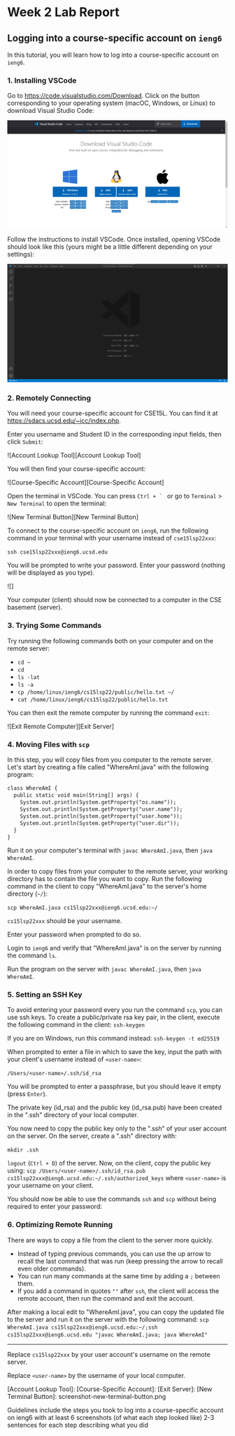 # Week 2 Lab Report

## Logging into a course-specific account on `ieng6`

In this tutorial, you will learn how to log into a course-specific account on `ieng6`.

### 1. Installing VSCode

Go to https://code.visualstudio.com/Download. Click on the button corresponding to your operating system (macOC, Windows, or Linux) to download Visual Studio Code: 

![VSCode Download Webpage][VSCode Download Webpage]

Follow the instructions to install VSCode. Once installed, opening VSCode should look like this (yours might be a little different depending on your settings): 

![VSCode Screenshot][VSCode Screenshot]

### 2. Remotely Connecting

You will need your course-specific account for CSE15L. You can find it at https://sdacs.ucsd.edu/~icc/index.php. 

Enter you username and Student ID in the corresponding input fields, then click `Submit`: 

![Account Lookup Tool][Account Lookup Tool]

You will then find your course-specific account: 

![Course-Specific Account][Course-Specific Account]

Open the terminal in VSCode. You can press ``Ctrl + ` `` or go to `Terminal` > `New Terminal` to open the terminal: 

![New Terminal Button][New Terminal Button]

To connect to the course-specific account on `ieng6`, run the following command in your terminal with your username instead of `cse15lsp22xxx`: 

`ssh cse15lsp22xxx@ieng6.ucsd.edu`

You will be prompted to write your password. Enter your password (nothing will be displayed as you type).

![]

Your computer (client) should now be connected to a computer in the CSE basement (server).

### 3. Trying Some Commands

Try running the following commands both on your computer and on the remote server: 
* `cd ~`
* `cd`
* `ls -lat`
* `ls -a`
* `cp /home/linux/ieng6/cs15lsp22/public/hello.txt ~/`
* `cat /home/linux/ieng6/cs15lsp22/public/hello.txt`

You can then exit the remote computer by running the command `exit`: 

![Exit Remote Computer][Exit Server]

### 4. Moving Files with `scp`

In this step, you will copy files from you computer to the remote server. Let's start by creating a file called "WhereAmI.java" with the following program: 
```
class WhereAmI {
  public static void main(String[] args) {
    System.out.println(System.getProperty("os.name"));
    System.out.println(System.getProperty("user.name"));
    System.out.println(System.getProperty("user.home"));
    System.out.println(System.getProperty("user.dir"));
  }
}
```

Run it on your computer's terminal with `javac WhereAmI.java`, then `java WhereAmI`.

In order to copy files from your computer to the remote server, your working directory has to contain the file you want to copy. 
Run the following command in the client to copy "WhereAmI.java" to the server's home directory (`~/`): 

`scp WhereAmI.java cs15lsp22xxx@ieng6.ucsd.edu:~/`

`cs15lsp22xxx` should be your username.

Enter your password when prompted to do so.

Login to `ieng6` and verify that "WhereAmI.java" is on the server by running the command `ls`.

Run the program on the server with `javac WhereAmI.java`, then `java WhereAmI`.

### 5. Setting an SSH Key

To avoid entering your password every you run the command `scp`, you can use ssh keys. 
To create a public/private rsa key pair, in the client, execute the following command in the client: 
`ssh-keygen`

If you are on Windows, run this command instead: 
`ssh-keygen -t ed25519`

When prompted to enter a file in which to save the key, input the path with your client's username instead of `<user-name>`: 

`/Users/<user-name>/.ssh/id_rsa`

You will be prompted to enter a passphrase, but you should leave it empty (press `Enter`).

The private key (id_rsa) and the public key (id_rsa.pub) have been created in the ".ssh" directory of your local computer.

You now need to copy the public key only to the ".ssh" of your user account on the server.
On the server, create a ".ssh" directory with: 

`mkdir .ssh`

`logout` (`Ctrl + D`) of the server. Now, on the client, copy the public key using: 
`scp /Users/<user-name>/.ssh/id_rsa.pub cs15lsp22xxx@ieng6.ucsd.edu:~/.ssh/authorized_keys`
where `<user-name>` is your username on your client.

You should now be able to use the commands `ssh` and `scp` without being required to enter your password: 

### 6. Optimizing Remote Running

There are ways to copy a file from the client to the server more quickly. 
- Instead of typing previous commands, you can use the up arrow to recall the last command that was run (keep pressing the arrow to recall even older commands). 
- You can run many commands at the same time by adding a `;` between them. 
- If you add a command in quotes `""` after `ssh`, the client will access the remote account, then run the command and exit the account.
  
After making a local edit to "WhereAmI.java", you can copy the updated file to the server and run it on the server with the following command: 
`scp WhereAmI.java cs15lsp22xxx@ieng6.ucsd.edu:~/;ssh cs15lsp22xxx@ieng6.ucsd.edu "javac WhereAmI.java; java WhereAmI"`

---

Replace `cs15lsp22xxx` by your user account's username on the remote server.
  
Replace `<user-name>` by the username of your local computer.


[VSCode Download Webpage]: screenshot-installing-vscode-webpage.png
[VSCode Screenshot]: screenshot-vscode.png
[Account Lookup Tool]: 
[Course-Specific Account]: 
[Exit Server]: 
[New Terminal Button]: screenshot-new-terminal-button.png

Guidelines
include the steps you took to log into a course-specific account on ieng6 
with at least 6 screenshots (of what each step looked like)
2-3 sentences for each step describing what you did
